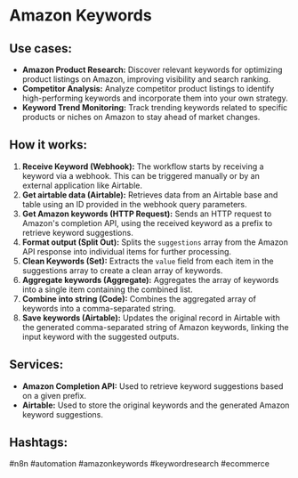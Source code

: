 # Amazon Keywords

## Use cases:

- **Amazon Product Research:** Discover relevant keywords for optimizing product listings on Amazon, improving visibility and search ranking.
- **Competitor Analysis:** Analyze competitor product listings to identify high-performing keywords and incorporate them into your own strategy.
- **Keyword Trend Monitoring:** Track trending keywords related to specific products or niches on Amazon to stay ahead of market changes.

## How it works:

1.  **Receive Keyword (Webhook):** The workflow starts by receiving a keyword via a webhook. This can be triggered manually or by an external application like Airtable.
2.  **Get airtable data (Airtable):** Retrieves data from an Airtable base and table using an ID provided in the webhook query parameters.
3.  **Get Amazon keywords (HTTP Request):** Sends an HTTP request to Amazon's completion API, using the received keyword as a prefix to retrieve keyword suggestions.
4.  **Format output (Split Out):** Splits the `suggestions` array from the Amazon API response into individual items for further processing.
5.  **Clean Keywords (Set):** Extracts the `value` field from each item in the suggestions array to create a clean array of keywords.
6.  **Aggregate keywords (Aggregate):** Aggregates the array of keywords into a single item containing the combined list.
7.  **Combine into string (Code):** Combines the aggregated array of keywords into a comma-separated string.
8.  **Save keywords (Airtable):** Updates the original record in Airtable with the generated comma-separated string of Amazon keywords, linking the input keyword with the suggested outputs.

## Services:

-   **Amazon Completion API:** Used to retrieve keyword suggestions based on a given prefix.
-   **Airtable:** Used to store the original keywords and the generated Amazon keyword suggestions.

## Hashtags:

#n8n #automation #amazonkeywords #keywordresearch #ecommerce
